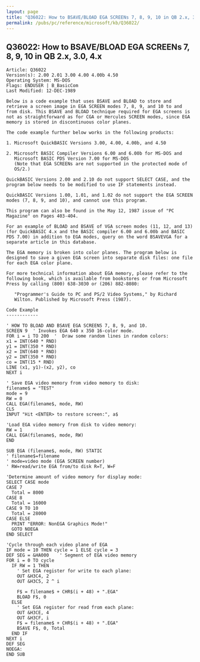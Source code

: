 ```yaml
---
layout: page
title: "Q36022: How to BSAVE/BLOAD EGA SCREENs 7, 8, 9, 10 in QB 2.x, 3.0, 4.x"
permalink: /pubs/pc/reference/microsoft/kb/Q36022/
---
```


## Q36022: How to BSAVE/BLOAD EGA SCREENs 7, 8, 9, 10 in QB 2.x, 3.0, 4.x

	Article: Q36022
	Version(s): 2.00 2.01 3.00 4.00 4.00b 4.50
	Operating System: MS-DOS
	Flags: ENDUSER | B_BasicCom
	Last Modified: 12-DEC-1989
	
	Below is a code example that uses BSAVE and BLOAD to store and
	retrieve a screen image in EGA SCREEN modes 7, 8, 9, and 10 to and
	from disk. This BSAVE and BLOAD technique required for EGA screens is
	not as straightforward as for CGA or Hercules SCREEN modes, since EGA
	memory is stored in discontinuous color planes.
	
	The code example further below works in the following products:
	
	1. Microsoft QuickBASIC Versions 3.00, 4.00, 4.00b, and 4.50
	
	2. Microsoft BASIC Compiler Versions 6.00 and 6.00b for MS-DOS and
	   Microsoft BASIC PDS Version 7.00 for MS-DOS
	   (Note that EGA SCREENs are not supported in the protected mode of
	   OS/2.)
	
	QuickBASIC Versions 2.00 and 2.10 do not support SELECT CASE, and the
	program below needs to be modified to use IF statements instead.
	
	QuickBASIC Versions 1.00, 1.01, and 1.02 do not support the EGA SCREEN
	modes (7, 8, 9, and 10), and cannot use this program.
	
	This program can also be found in the May 12, 1987 issue of "PC
	Magazine" on Pages 403-404.
	
	For an example of BLOAD and BSAVE of VGA screen modes (11, 12, and 13)
	(for QuickBASIC 4.x and the BASIC compiler 6.00 and 6.00b and BASIC
	PDS 7.00) in addition to EGA modes, query on the word BSAVEVGA for a
	separate article in this database.
	
	The EGA memory is broken into color planes. The program below is
	designed to save a given EGA screen into separate disk files: one file
	for each EGA color plane.
	
	For more technical information about EGA memory, please refer to the
	following book, which is available from bookstores or from Microsoft
	Press by calling (800) 638-3030 or (206) 882-8080:
	
	   "Programmer's Guide to PC and PS/2 Video Systems," by Richard
	   Wilton. Published by Microsoft Press (1987).
	
	Code Example
	------------
	
	' HOW TO BLOAD AND BSAVE EGA SCREENS 7, 8, 9, and 10.
	SCREEN 9  ' Invokes EGA 640 x 350 16-color mode.
	FOR i = i TO 200  '  Draw some random lines in random colors:
	x1 = INT(640 * RND)
	y1 = INT(350 * RND)
	x2 = INT(640 * RND)
	y2 = INT(350 * RND)
	co = INT(15 * RND)
	LINE (x1, y1)-(x2, y2), co
	NEXT i
	
	' Save EGA video memory from video memory to disk:
	filename$ = "TEST"
	mode = 9
	RW = 0
	CALL EGA(filename$, mode, RW)
	CLS
	INPUT "Hit <ENTER> to restore screen:", a$
	
	'Load EGA video memory from disk to video memory:
	RW = 1
	CALL EGA(filename$, mode, RW)
	END
	
	SUB EGA (filename$, mode, RW) STATIC
	' filename$=filename
	' mode=video mode (EGA SCREEN number)
	' RW=read/write EGA from/to disk R=T, W=F
	
	'Determine amount of video memory for display mode:
	SELECT CASE mode
	CASE 7
	  Total = 8000
	CASE 8
	  Total = 16000
	CASE 9 TO 10
	  Total = 28000
	CASE ELSE
	  PRINT "ERROR: NonEGA Graphics Mode!"
	  GOTO NOEGA
	END SELECT
	
	'Cycle through each video plane of EGA
	IF mode = 10 THEN cycle = 1 ELSE cycle = 3
	DEF SEG = &HA000    ' Segment of EGA video memory
	FOR i = 0 TO cycle
	  IF RW = 1 THEN
	    ' Set EGA register for write to each plane:
	    OUT &H3C4, 2
	    OUT &H3C5, 2 ^ i
	
	    F$ = filename$ + CHR$(i + 48) + ".EGA"
	    BLOAD F$, 0
	  ELSE
	    ' Set EGA register for read from each plane:
	    OUT &H3CE, 4
	    OUT &H3CF, i
	    F$ = filename$ + CHR$(i + 48) + ".EGA"
	    BSAVE F$, 0, Total
	  END IF
	NEXT i
	DEF SEG
	NOEGA:
	END SUB
